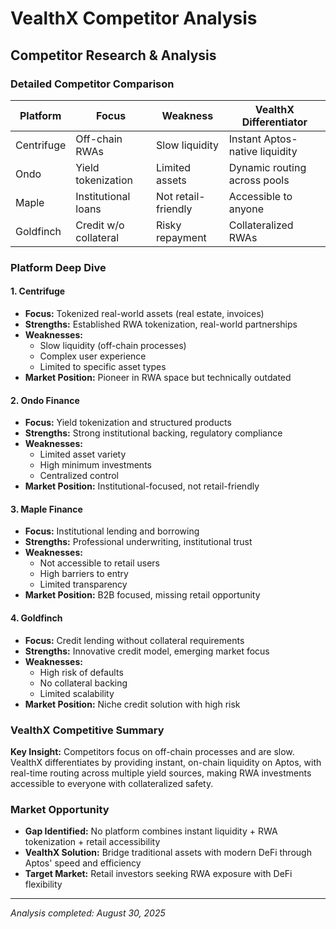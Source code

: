 # VealthX Competitor Analysis

## Competitor Research & Analysis

### Detailed Competitor Comparison

| Platform   | Focus                 | Weakness            | VealthX Differentiator         |
| ---------- | --------------------- | ------------------- | ------------------------------ |
| Centrifuge | Off-chain RWAs        | Slow liquidity      | Instant Aptos-native liquidity |
| Ondo       | Yield tokenization    | Limited assets      | Dynamic routing across pools   |
| Maple      | Institutional loans   | Not retail-friendly | Accessible to anyone           |
| Goldfinch  | Credit w/o collateral | Risky repayment     | Collateralized RWAs            |

### Platform Deep Dive

#### 1. **Centrifuge**

- **Focus:** Tokenized real-world assets (real estate, invoices)
- **Strengths:** Established RWA tokenization, real-world partnerships
- **Weaknesses:**
  - Slow liquidity (off-chain processes)
  - Complex user experience
  - Limited to specific asset types
- **Market Position:** Pioneer in RWA space but technically outdated

#### 2. **Ondo Finance**

- **Focus:** Yield tokenization and structured products
- **Strengths:** Strong institutional backing, regulatory compliance
- **Weaknesses:**
  - Limited asset variety
  - High minimum investments
  - Centralized control
- **Market Position:** Institutional-focused, not retail-friendly

#### 3. **Maple Finance**

- **Focus:** Institutional lending and borrowing
- **Strengths:** Professional underwriting, institutional trust
- **Weaknesses:**
  - Not accessible to retail users
  - High barriers to entry
  - Limited transparency
- **Market Position:** B2B focused, missing retail opportunity

#### 4. **Goldfinch**

- **Focus:** Credit lending without collateral requirements
- **Strengths:** Innovative credit model, emerging market focus
- **Weaknesses:**
  - High risk of defaults
  - No collateral backing
  - Limited scalability
- **Market Position:** Niche credit solution with high risk

### VealthX Competitive Summary

**Key Insight:** Competitors focus on off-chain processes and are slow. VealthX differentiates by providing instant, on-chain liquidity on Aptos, with real-time routing across multiple yield sources, making RWA investments accessible to everyone with collateralized safety.

### Market Opportunity

- **Gap Identified:** No platform combines instant liquidity + RWA tokenization + retail accessibility
- **VealthX Solution:** Bridge traditional assets with modern DeFi through Aptos' speed and efficiency
- **Target Market:** Retail investors seeking RWA exposure with DeFi flexibility

---

_Analysis completed: August 30, 2025_
